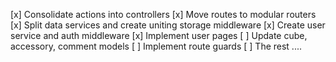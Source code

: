 [x] Consolidate actions into controllers
[x] Move routes to modular routers
[x] Split data services and create uniting storage middleware
[x] Create user service and auth middleware
[x] Implement user pages
[ ] Update cube, accessory, comment models
[ ] Implement route guards
[ ] The rest ....